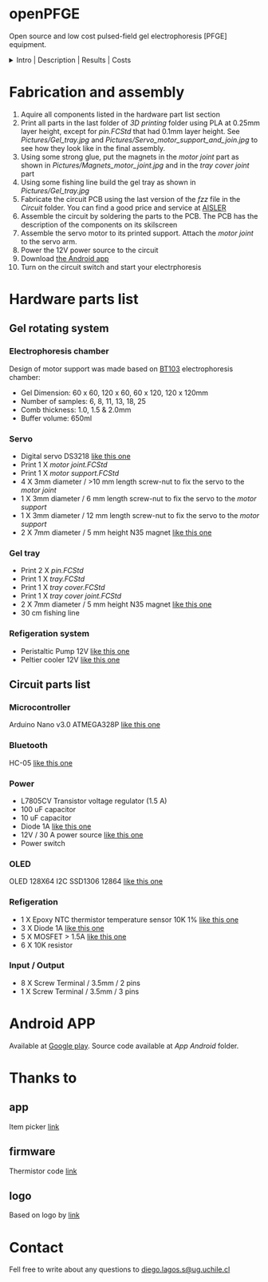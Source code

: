 # openPFGE

Open source and low cost pulsed-field gel electrophoresis [PFGE] equipment.
<details>
  <summary>Intro | Description | Results | Costs</summary>

## Intro
Biochemistry - including biotechnology, molecular biology, protein engineering, among others - is an area were high sophisticated equipment is required. In general, just a few equipment have an open source version - i.e. PCR - and, because of low offerer number, costs of these equipment tent to be overpriced, limiting it access to many research centers or labs.

## Description
Pulsed-field gel electrophoresis [PFGE] is a technique that allows the separation of very large DNA molecules - up to ~10 Mbp, in contrast of up to ~50 Kbp of normal electrophoresis - by a periodic change in the direction of the electric field, widely used in many biochemistry labs. This work considers the design and construction of a open source and low cost PFGE, implementing a Rotating Gel Electrophoresis (RGE). The design considers the use of a standard commercially available electrophoresis chamber and the construction of an agarose gel rotation system using 3D printed parts, a servo motor and simple electronics.

In order to keep the design simple and low cost as possible, a gel rotation system inside a standard large electrophoresis chamber was designed to achieve the electric field direction change of the PFGE. The gel rotation system considers simple 3D printed parts composed of: a tray, that supports the gel; a tray cover, that fixes the gel position; a stem, that goes from the tray cover through the electrophoresis chamber cover and joins the servo motor; and, a joint, of the stem to the servo motor that allows easy release of the tray. It also considers a 180 degrees, 5 [V], high speed and accuracy digital servo motor that allows the PFGE to move at any angle.

The buffer cooling system is composed of a small 12V pump that circulates the buffer through a peltier cooler elements based refrigeration system. A NTC epoxy thermistor temperature sensor provides the capacity to retrieve the current buffer temperature in order to feedback the cooling system.

The circuit is driven by an Arduino Nano microprocessor. It holds a serial OLED module to display the parameters of the electrophoresis run independent from the smartphone. Fans and the pump are controlled by digital outputs through high current MOSFETs. It considers a Bluetooth module to provide communication to a smartphone for system control.

## Results & costs
The equipment is capable of the separation of DNA molecules up to ~2 Mbp [See *Fig 1*] with the same protocols as commercial equipment. A 10 Mpb marker is about to be tested. It costs USD ~$500, about 1/50 of the price of commercial equipment, considering the chamber and the power source. All coding, electronics, 3D parts and documentation is public available on GitLab.
![Two commercial markers separated by openPFGE in contrast to references](Pictures/openPFGE_markers.jpg)
**Fig. 1 |** Two commercial markers separated by openPFGE in contrast to references<br/><br/>
</details>

# Fabrication and assembly

1. Aquire all components listed in the hardware part list section
2. Print all parts in the last folder of *3D printing* folder using PLA at 0.25mm layer height, except for *pin.FCStd* that had 0.1mm layer height. See *Pictures/Gel_tray.jpg* and *Pictures/Servo_motor_support_and_join.jpg* to see how they look like in the final assembly.
3. Using some strong glue, put the magnets in the *motor joint* part as shown in *Pictures/Magnets_motor_joint.jpg* and in the *tray cover joint* part
4. Using some fishing line build the gel tray as shown in *Pictures/Gel_tray.jpg*
5. Fabricate the circuit PCB using the last version of the *fzz* file in the *Circuit* folder. You can find a good price and service at [AISLER](https://aisler.net/)
6. Assemble the circuit by soldering the parts to the PCB. The PCB has the description of the components on its skilscreen
7. Assemble the servo motor to its printed support. Attach the *motor joint* to the servo arm.
8. Power the 12V power source to the circuit
9. Download [the Android app](https://play.google.com/store/apps/details?id=cl.paralelos.openpfge)
10. Turn on the circuit switch and start your electrphoresis

# Hardware parts list
## Gel rotating system
### Electrophoresis chamber
Design of motor support was made based on [BT103](https://www.btlabsystems.com/Agarose_Electrophoresis_BT103) electrophoresis chamber:

- Gel Dimension: 60 x 60, 120 x 60, 60 x 120, 120 x 120mm
- Number of samples: 6, 8, 11, 13, 18, 25
- Comb thickness: 1.0, 1.5 & 2.0mm
- Buffer volume: 650ml

### Servo
- Digital servo DS3218 [like this one](https://aliexpress.com/item/1943129663.html)
- Print 1 X *motor joint.FCStd*
- Print 1 X *motor support.FCStd*
- 4 X 3mm diameter / >10 mm length screw-nut to fix the servo to the *motor joint*
- 1 X 3mm diameter / 6 mm length screw-nut to fix the servo to the *motor support*
- 1 X 3mm diameter / 12 mm length screw-nut to fix the servo to the *motor support*
- 2 X 7mm diameter / 5 mm height N35 magnet [like this one](https://aliexpress.com/item/32277590868.html)

### Gel tray
- Print 2 X *pin.FCStd*
- Print 1 X *tray.FCStd*
- Print 1 X *tray cover.FCStd*
- Print 1 X *tray cover joint.FCStd*
- 2 X 7mm diameter / 5 mm height N35 magnet [like this one](https://aliexpress.com/item/32277590868.html)
- 30 cm fishing line

### Refigeration system
- Peristaltic Pump 12V [like this one](https://aliexpress.com/item/32882495060.html)
- Peltier cooler 12V [like this one](https://aliexpress.com/item/33028954404.html)

## Circuit parts list

### Microcontroller
Arduino Nano v3.0 ATMEGA328P [like this one](https://aliexpress.com/item/32824272738.html)

### Bluetooth
HC-05  [like this one](https://aliexpress.com/item/32953559442.html)

### Power
- L7805CV Transistor voltage regulator (1.5 A)
- 100 uF capacitor
- 10 uF capacitor
- Diode 1A [like this one](https://components101.com/1n4007-diode)
- 12V / 30 A power source [like this one](https://aliexpress.com/item/32917708245.html)
- Power switch

### OLED
OLED 128X64 I2C SSD1306 12864 [like this one](https://aliexpress.com/item/32977643629.html)

### Refigeration
- 1 X Epoxy NTC thermistor temperature sensor 10K 1% [like this one](https://aliexpress.com/item/32654331022.html)
- 3 X Diode 1A [like this one](https://components101.com/1n4007-diode)
- 5 X MOSFET > 1.5A [like this one](https://components101.com/transistors/irf1010e-mosfet)
- 6 X 10K resistor

### Input / Output
- 8 X Screw Terminal / 3.5mm / 2 pins
- 1 X Screw Terminal / 3.5mm / 3 pins

# Android APP
Available at [Google play](https://play.google.com/store/apps/details?id=cl.paralelos.openpfge).
Source code available at *App Android* folder.

# Thanks to
## app
Item picker [link](https://gist.github.com/kristopherjohnson/660656bb9e18e23146c0)
## firmware
Thermistor code [link](https://learn.adafruit.com/thermistor/using-a-thermistor)
## logo
Based on logo by [link](https://www.instagram.com/rubenferlodotcom/)

# Contact
Fell free to write about any questions to [diego.lagos.s@ug.uchile.cl](mailto:diego.lagos.s@ug.uchile.cl)